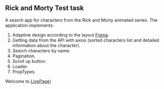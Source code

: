 Rick and Morty Test task
---
A search app for characters from the Rick and Morty animated series.
The application implements:
1) Adaptive design according to the layout [Figma](https://www.figma.com/file/wsndIMMisT3mRUm59NtW6U/Rick-and-Morty-(web-responsive)-(Community)?node-id=0%3A1&amp;t=zXvvbBwrY5qV6cIh-0).
2) Getting data from the API with axios (sorted characters list and detailed information about the character).
3) Search characters by name.
4) Pagination.
5) Scroll up button.
6) Loader.
7) PropTypes.

Welcome to [LivePage](https://svetlankogr.github.io/rick-and-morty/))
